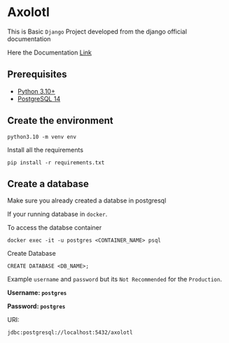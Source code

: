 # Axolotl

This is Basic `Django` Project developed from the django official documentation

Here the Documentation [Link](https://docs.djangoproject.com/en/4.0/intro/tutorial01/)

## Prerequisites
* [Python 3.10+](https://www.python.org/downloads/)
* [PostgreSQL 14](https://github.com/Antony-M1/docker-postgresql)

## Create the environment
```
python3.10 -m venv env
```

Install all the requirements
```
pip install -r requirements.txt
```

## Create a database

Make sure you already created a databse in postgresql

If your running database in `docker`.

To access the databse container 
```
docker exec -it -u postgres <CONTAINER_NAME> psql
```

Create Database
```
CREATE DATABASE <DB_NAME>;
```

Example `username` and `password` but its `Not Recommended` for the `Production`.

**Username: `postgres`**

**Password: `postgres`**

URI:
```
jdbc:postgresql://localhost:5432/axolotl
```
